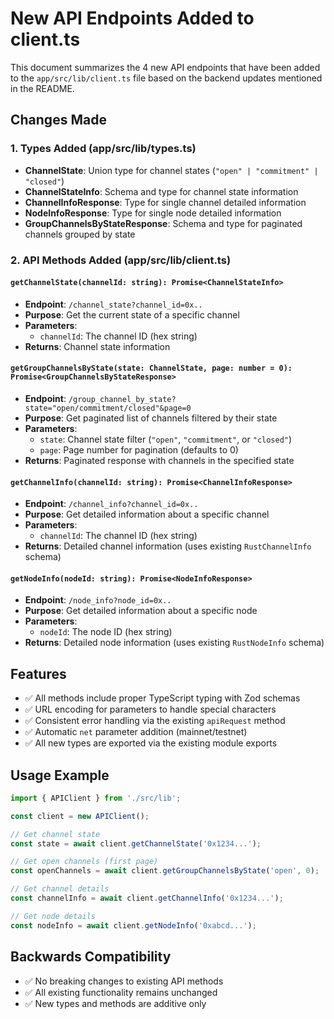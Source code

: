 # New API Endpoints Added to client.ts

This document summarizes the 4 new API endpoints that have been added to the `app/src/lib/client.ts` file based on the backend updates mentioned in the README.

## Changes Made

### 1. Types Added (app/src/lib/types.ts)

- **ChannelState**: Union type for channel states (`"open" | "commitment" | "closed"`)
- **ChannelStateInfo**: Schema and type for channel state information
- **ChannelInfoResponse**: Type for single channel detailed information  
- **NodeInfoResponse**: Type for single node detailed information
- **GroupChannelsByStateResponse**: Schema and type for paginated channels grouped by state

### 2. API Methods Added (app/src/lib/client.ts)

#### `getChannelState(channelId: string): Promise<ChannelStateInfo>`
- **Endpoint**: `/channel_state?channel_id=0x..`
- **Purpose**: Get the current state of a specific channel
- **Parameters**: 
  - `channelId`: The channel ID (hex string)
- **Returns**: Channel state information

#### `getGroupChannelsByState(state: ChannelState, page: number = 0): Promise<GroupChannelsByStateResponse>`
- **Endpoint**: `/group_channel_by_state?state="open/commitment/closed"&page=0`
- **Purpose**: Get paginated list of channels filtered by their state
- **Parameters**:
  - `state`: Channel state filter (`"open"`, `"commitment"`, or `"closed"`)
  - `page`: Page number for pagination (defaults to 0)
- **Returns**: Paginated response with channels in the specified state

#### `getChannelInfo(channelId: string): Promise<ChannelInfoResponse>`
- **Endpoint**: `/channel_info?channel_id=0x..`
- **Purpose**: Get detailed information about a specific channel
- **Parameters**:
  - `channelId`: The channel ID (hex string)
- **Returns**: Detailed channel information (uses existing `RustChannelInfo` schema)

#### `getNodeInfo(nodeId: string): Promise<NodeInfoResponse>`
- **Endpoint**: `/node_info?node_id=0x..`
- **Purpose**: Get detailed information about a specific node
- **Parameters**:
  - `nodeId`: The node ID (hex string)  
- **Returns**: Detailed node information (uses existing `RustNodeInfo` schema)

## Features

- ✅ All methods include proper TypeScript typing with Zod schemas
- ✅ URL encoding for parameters to handle special characters
- ✅ Consistent error handling via the existing `apiRequest` method
- ✅ Automatic `net` parameter addition (mainnet/testnet)
- ✅ All new types are exported via the existing module exports

## Usage Example

```typescript
import { APIClient } from './src/lib';

const client = new APIClient();

// Get channel state
const state = await client.getChannelState('0x1234...');

// Get open channels (first page)
const openChannels = await client.getGroupChannelsByState('open', 0);

// Get channel details
const channelInfo = await client.getChannelInfo('0x1234...');

// Get node details  
const nodeInfo = await client.getNodeInfo('0xabcd...');
```

## Backwards Compatibility

- ✅ No breaking changes to existing API methods
- ✅ All existing functionality remains unchanged
- ✅ New types and methods are additive only
